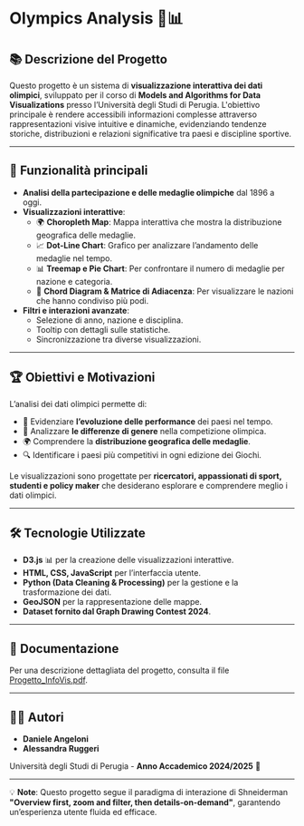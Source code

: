 # Olympics Analysis 🏅📊

## 📚 Descrizione del Progetto
Questo progetto è un sistema di **visualizzazione interattiva dei dati olimpici**, sviluppato per il corso di **Models and Algorithms for Data Visualizations** presso l’Università degli Studi di Perugia. L'obiettivo principale è rendere accessibili informazioni complesse attraverso rappresentazioni visive intuitive e dinamiche, evidenziando tendenze storiche, distribuzioni e relazioni significative tra paesi e discipline sportive.

---

## 📌 Funzionalità principali
- **Analisi della partecipazione e delle medaglie olimpiche** dal 1896 a oggi.
- **Visualizzazioni interattive**:
  - 🌍 **Choropleth Map**: Mappa interattiva che mostra la distribuzione geografica delle medaglie.
  - 📈 **Dot-Line Chart**: Grafico per analizzare l’andamento delle medaglie nel tempo.
  - 📊 **Treemap e Pie Chart**: Per confrontare il numero di medaglie per nazione e categoria.
  - 🔗 **Chord Diagram & Matrice di Adiacenza**: Per visualizzare le nazioni che hanno condiviso più podi.
- **Filtri e interazioni avanzate**: 
  - Selezione di anno, nazione e disciplina.
  - Tooltip con dettagli sulle statistiche.
  - Sincronizzazione tra diverse visualizzazioni.
  
---

## 🏆 Obiettivi e Motivazioni
L’analisi dei dati olimpici permette di:
- 📌 Evidenziare **l’evoluzione delle performance** dei paesi nel tempo.
- 🚻 Analizzare **le differenze di genere** nella competizione olimpica.
- 🌍 Comprendere la **distribuzione geografica delle medaglie**.
- 🔍 Identificare i paesi più competitivi in ogni edizione dei Giochi.

Le visualizzazioni sono progettate per **ricercatori, appassionati di sport, studenti e policy maker** che desiderano esplorare e comprendere meglio i dati olimpici.

---

## 🛠️ Tecnologie Utilizzate
- **D3.js** 📊 per la creazione delle visualizzazioni interattive.
- **HTML, CSS, JavaScript** per l’interfaccia utente.
- **Python (Data Cleaning & Processing)** per la gestione e la trasformazione dei dati.
- **GeoJSON** per la rappresentazione delle mappe.
- **Dataset fornito dal Graph Drawing Contest 2024**.

---

## 📄 Documentazione
Per una descrizione dettagliata del progetto, consulta il file [Progetto_InfoVis.pdf](./Progetto_InfoVis.pdf).

---

## 👨‍💻 Autori
- **Daniele Angeloni**
- **Alessandra Ruggeri**

Università degli Studi di Perugia - **Anno Accademico 2024/2025** 📅

---

💡 **Note**: Questo progetto segue il paradigma di interazione di Shneiderman **"Overview first, zoom and filter, then details-on-demand"**, garantendo un’esperienza utente fluida ed efficace.

